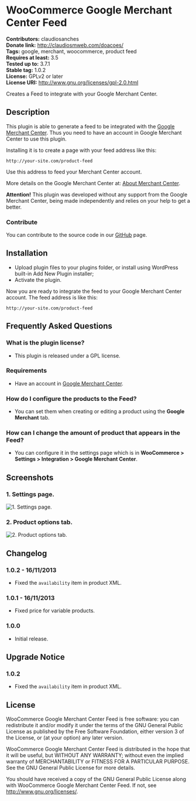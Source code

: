 # WooCommerce Google Merchant Center Feed #
**Contributors:** claudiosanches  
**Donate link:** http://claudiosmweb.com/doacoes/  
**Tags:** google, merchant, woocommerce, product feed  
**Requires at least:** 3.5  
**Tested up to:** 3.7.1  
**Stable tag:** 1.0.2  
**License:** GPLv2 or later  
**License URI:** http://www.gnu.org/licenses/gpl-2.0.html  

Creates a Feed to integrate with your Google Merchant Center.

## Description ##

This plugin is able to generate a feed to be integrated with the [Google Merchant Center](http://www.google.com/merchants/).
Thus you need to have an account in Google Merchant Center to use this plugin.

Installing it is to create a page with your feed address like this:

    http://your-site.com/product-feed

Use this address to feed your Merchant Center account.

More details on the Google Merchant Center at: [About Merchant Center](https://support.google.com/merchants/answer/188493).

**Attention!**
This plugin was developed without any support from the Google Merchant Center, being made ​​independently and relies on your help to get a better.

### Contribute ###

You can contribute to the source code in our [GitHub](https://github.com/claudiosmweb/woocommerce-google-merchant-center-feed) page.

## Installation ##

* Upload plugin files to your plugins folder, or install using WordPress built-in Add New Plugin installer;
* Activate the plugin.

Now you are ready to integrate the feed to your Google Merchant Center account.
The feed address is like this:

    http://your-site.com/product-feed

## Frequently Asked Questions ##

### What is the plugin license? ###

* This plugin is released under a GPL license.

### Requirements ###

* Have an account in [Google Merchant Center](http://www.google.com/merchants/).

### How do I configure the products to the Feed? ###

* You can set them when creating or editing a product using the **Google Merchant** tab.

### How can I change the amount of product that appears in the Feed? ###

* You can configure it in the settings page which is in **WooCommerce > Settings > Integration > Google Merchant Center**.

## Screenshots ##

### 1. Settings page. ###
![1. Settings page.](http://s.wordpress.org/extend/plugins/woocommerce-google-merchant-center-feed/screenshot-1.png)

### 2. Product options tab. ###
![2. Product options tab.](http://s.wordpress.org/extend/plugins/woocommerce-google-merchant-center-feed/screenshot-2.png)


## Changelog ##

### 1.0.2 - 16/11/2013 ###

* Fixed the `availability` item in product XML.

### 1.0.1 - 16/11/2013 ###

* Fixed price for variable products.

### 1.0.0 ###

* Initial release.

## Upgrade Notice ##

### 1.0.2 ###

* Fixed the `availability` item in product XML.

## License ##

WooCommerce Google Merchant Center Feed is free software: you can redistribute it and/or modify it under the terms of the GNU General Public License as published by the Free Software Foundation, either version 3 of the License, or (at your option) any later version.

WooCommerce Google Merchant Center Feed is distributed in the hope that it will be useful, but WITHOUT ANY WARRANTY; without even the implied warranty of MERCHANTABILITY or FITNESS FOR A PARTICULAR PURPOSE. See the GNU General Public License for more details.

You should have received a copy of the GNU General Public License along with WooCommerce Google Merchant Center Feed. If not, see <http://www.gnu.org/licenses/>.
